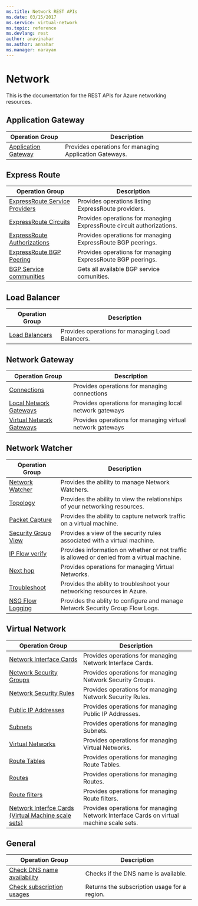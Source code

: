 ```yaml
---
ms.title: Network REST APIs
ms.date: 03/15/2017
ms.service: virtual-network
ms.topic: reference
ms.devlang: rest
author: anavinahar 
ms.author: annahar 
ms.manager: narayan
---
```

# Network

This is the documentation for the REST APIs for Azure networking resources.


## Application Gateway

|Operation Group|Description|
|---|---|
|[Application Gateway](~/docs-ref-autogen/network/applicationgateways.json) |Provides operations for managing Application Gateways.|

## Express Route

|Operation Group|Description|
|---|---|
|[ExpressRoute Service Providers](~/docs-ref-autogen/network/expressrouteserviceproviders.json)    |Provides operations listing ExpressRoute providers.|
|[ExpressRoute Circuits](~/docs-ref-autogen/network/expressroutecircuits.json)   | Provides operations for managing ExpressRoute circuit authorizations.|
|[ExpressRoute Authorizations](~/docs-ref-autogen/network/expressroutecircuitauthorizations.json)  |Provides operations for managing ExpressRoute BGP peerings.|
|[ExpressRoute BGP Peering](~/docs-ref-autogen/network/expressroutecircuitpeerings.json)  |Provides operations for managing ExpressRoute BGP peerings.|
|[BGP Service communities](~/docs-ref-autogen/network/bgpservicecommunities.json)    |Gets all available BGP service comunities.|

## Load Balancer

|Operation Group|Description|
|---|---|
|[Load Balancers](~/docs-ref-autogen/network/loadbalancers.json) |Provides operations for managing Load Balancers.|

## Network Gateway

|Operation Group|Description|
|---|---|
|[Connections](~/docs-ref-autogen/network/virtualnetworkgatewayconnections.json)  |Provides operations for managing connections|
|[Local Network Gateways](~/docs-ref-autogen/network/localnetworkgateways.json) | Provides operations for managing local network gateways|
|[Virtual Network Gateways](~/docs-ref-autogen/network/virtualnetworkgateways.json) |Provides operations for managing virtual network gateways|

## Network Watcher

|Operation Group|Description|
|---|---|
|[Network Watcher](~/docs-ref-autogen/network/networkwatchers.json) |Provides the ability to manage Network Watchers.|
|[Topology](~/docs-ref-autogen/network/networkwatchers.json#NetworkWatchers_GetTopology)   | Provides the ability to view the relationships of your networking resources. |
|[Packet Capture](~/docs-ref-autogen/network/packetcaptures.json)   |Provides the ability to capture network traffic on a virtual machine.| 
|[Security Group View](~/docs-ref-autogen/network/networkwatchers.json#NetworkWatchers_GetVMSecurityRules)   | Provides a view of the security rules associated with a virtual machine.| 
|[IP Flow verify](~/docs-ref-autogen/network/networkwatchers.json#NetworkWatchers_VerifyIPFlow)  |Provides information on whether or not traffic is allowed or denied from a virtual machine.| 
|[Next hop](~/docs-ref-autogen/network/networkwatchers.json#NetworkWatchers_GetNextHop)  |Provides operations for managing Virtual Networks.| 
|[Troubleshoot](~/docs-ref-autogen/network/networkwatchers.json#NetworkWatchers_GetTroubleshooting)   |Provides the ablity to troubleshoot your networking resources in Azure.| 
|[NSG Flow Logging](~/docs-ref-autogen/network/networkwatchers.json#NetworkWatchers_GetFlowLogStatus)   |Provides the ablity to configure and manage Network Security Group Flow Logs.| 

## Virtual Network

|Operation Group|Description|
|---|---|
|[Network Interface Cards](~/docs-ref-autogen/network/networkinterfaces.json) |Provides operations for managing Network Interface Cards.|
|[Network Security Groups](~/docs-ref-autogen/network/networksecuritygroups.json)   | Provides operations for managing Network Security Groups.|
|[Network Security Rules](~/docs-ref-autogen/network/securityrules.json)   |Provides operations for managing Network Security Rules.|
|[Public IP Addresses](~/docs-ref-autogen/network/publicipaddresses.json)   | Provides operations for managing Public IP Addresses.|
|[Subnets](~/docs-ref-autogen/network/subnets.json)  |Provides operations for managing Subnets.|
|[Virtual Networks](~/docs-ref-autogen/network/virtualnetworks.json)  |Provides operations for managing Virtual Networks.|
|[Route Tables](~/docs-ref-autogen/network/routetables.json)   |Provides operations for managing Route Tables.|
|[Routes](~/docs-ref-autogen/network/routes.json)   |Provides operations for managing Routes.|
|[Route filters](~/docs-ref-autogen/network/routefilters.json)   |Provides operations for managing Route filters.|
|[Network Interfce Cards (Virtual Machine scale sets)](~/docs-ref-autogen/network/Network%20Interfaces%20VM%20Scale%20Sets.json)   |Provides operations for managing Network Interface Cards on virtual machine scale sets.|

## General

|Operation Group|Description|
|---|---|
| [Check DNS name availability](check-dns-name-availability.md)       |  Checks if the DNS name is available. |
| [Check subscription usages](check-subscription-usages.md)           |  Returns the subscription usage for a region. |
